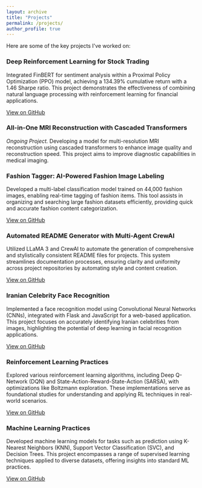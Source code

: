 ```yaml
---
layout: archive
title: "Projects"
permalink: /projects/
author_profile: true
---
```


Here are some of the key projects I've worked on:

<div class="project-entry">
  <h3>Deep Reinforcement Learning for Stock Trading</h3>
  <p>Integrated FinBERT for sentiment analysis within a Proximal Policy Optimization (PPO) model, achieving a 134.39% cumulative return with a 1.46 Sharpe ratio. This project demonstrates the effectiveness of combining natural language processing with reinforcement learning for financial applications.</p>
  <a href="https://github.com/MahanVeisi8/LSTMppo-DRL-StockTrader" class="project-link">View on GitHub</a>
</div>

<div class="project-entry">
  <h3>All-in-One MRI Reconstruction with Cascaded Transformers</h3>
  <p><em>Ongoing Project.</em> Developing a model for multi-resolution MRI reconstruction using cascaded transformers to enhance image quality and reconstruction speed. This project aims to improve diagnostic capabilities in medical imaging.</p>
</div>

<div class="project-entry">
  <h3>Fashion Tagger: AI-Powered Fashion Image Labeling</h3>
  <p>Developed a multi-label classification model trained on 44,000 fashion images, enabling real-time tagging of fashion items. This tool assists in organizing and searching large fashion datasets efficiently, providing quick and accurate fashion content categorization.</p>
  <a href="https://github.com/MahanVeisi8/FashionTagger" class="project-link">View on GitHub</a>
</div>

<div class="project-entry">
  <h3>Automated README Generator with Multi-Agent CrewAI</h3>
  <p>Utilized LLaMA 3 and CrewAI to automate the generation of comprehensive and stylistically consistent README files for projects. This system streamlines documentation processes, ensuring clarity and uniformity across project repositories by automating style and content creation.</p>
  <a href="https://github.com/MahanVeisi8/Automated-readme-generator-with-Multi-Agent-CrewAI" class="project-link">View on GitHub</a>
</div>

<div class="project-entry">
  <h3>Iranian Celebrity Face Recognition</h3>
  <p>Implemented a face recognition model using Convolutional Neural Networks (CNNs), integrated with Flask and JavaScript for a web-based application. This project focuses on accurately identifying Iranian celebrities from images, highlighting the potential of deep learning in facial recognition applications.</p>
  <a href="https://github.com/MahanVeisi8/Face_recognition" class="project-link">View on GitHub</a>
</div>

<div class="project-entry">
  <h3>Reinforcement Learning Practices</h3>
  <p>Explored various reinforcement learning algorithms, including Deep Q-Network (DQN) and State-Action-Reward-State-Action (SARSA), with optimizations like Boltzmann exploration. These implementations serve as foundational studies for understanding and applying RL techniques in real-world scenarios.</p>
  <a href="https://github.com/MahanVeisi8/RL_practices" class="project-link">View on GitHub</a>
</div>

<div class="project-entry">
  <h3>Machine Learning Practices</h3>
  <p>Developed machine learning models for tasks such as prediction using K-Nearest Neighbors (KNN), Support Vector Classification (SVC), and Decision Trees. This project encompasses a range of supervised learning techniques applied to diverse datasets, offering insights into standard ML practices.</p>
  <a href="https://github.com/MahanVeisi8/MLPractices" class="project-link">View on GitHub</a>
</div>
